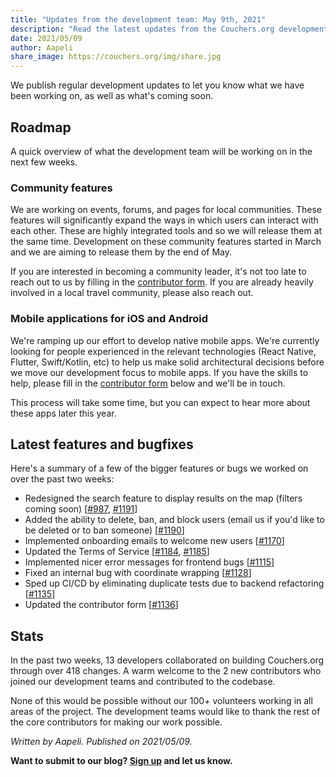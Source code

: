 ```yaml
---
title: "Updates from the development team: May 9th, 2021"
description: "Read the latest updates from the Couchers.org development team."
date: 2021/05/09
author: Aapeli
share_image: https://couchers.org/img/share.jpg
---
```


We publish regular development updates to let you know what we have been working on, as well as what's coming soon.

## Roadmap

A quick overview of what the development team will be working on in the next few weeks.

### Community features

We are working on events, forums, and pages for local communities. These features will significantly expand the ways in which users can interact with each other. These are highly integrated tools and so we will release them at the same time. Development on these community features started in March and we are aiming to release them by the end of May.

If you are interested in becoming a community leader, it's not too late to reach out to us by filling in the [contributor form](https://couchers.org/contribute). If you are already heavily involved in a local travel community, please also reach out.

### Mobile applications for iOS and Android

We're ramping up our effort to develop native mobile apps. We're currently looking for people experienced in the relevant technologies (React Native, Flutter, Swift/Kotlin, etc) to help us make solid architectural decisions before we move our development focus to mobile apps. If you have the skills to help, please fill in the [contributor form](https://couchers.org/contribute) below and we'll be in touch.

This process will take some time, but you can expect to hear more about these apps later this year.

## Latest features and bugfixes

Here's a summary of a few of the bigger features or bugs we worked on over the past two weeks:

* Redesigned the search feature to display results on the map (filters coming soon) [[#987](https://github.com/Couchers-org/couchers/pull/987), [#1191](https://github.com/Couchers-org/couchers/pull/1191)]
* Added the ability to delete, ban, and block users (email us if you'd like to be deleted or to ban someone) [[#1190](https://github.com/Couchers-org/couchers/pull/1190)]
* Implemented onboarding emails to welcome new users [[#1170](https://github.com/Couchers-org/couchers/pull/1170)]
* Updated the Terms of Service [[#1184](https://github.com/Couchers-org/couchers/pull/1184), [#1185](https://github.com/Couchers-org/couchers/pull/1185)]
* Implemented nicer error messages for frontend bugs [[#1115](https://github.com/Couchers-org/couchers/pull/1115)]
* Fixed an internal bug with coordinate wrapping [[#1128](https://github.com/Couchers-org/couchers/pull/1128)]
* Sped up CI/CD by eliminating duplicate tests due to backend refactoring [[#1135](https://github.com/Couchers-org/couchers/pull/1135)]
* Updated the contributor form [[#1136](https://github.com/Couchers-org/couchers/pull/1136)]

## Stats

In the past two weeks, 13 developers collaborated on building Couchers.org through over 418 changes. A warm welcome to the 2 new contributors who joined our development teams and contributed to the codebase.

None of this would be possible without our 100+ volunteers working in all areas of the project. The development teams would like to thank the rest of the core contributors for making our work possible.


*Written by Aapeli. Published on 2021/05/09.*

**Want to submit to our blog? [Sign up](/volunteer) and let us know.**
